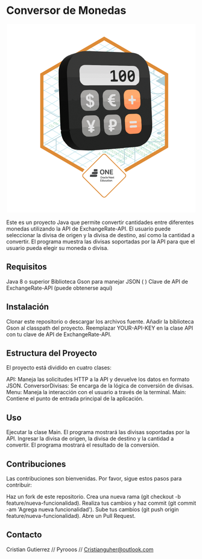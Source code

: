 # Conversor de Monedas
<p align="center">
  <img src="/Images/Badge-Conversor.png" alt="badge">
</p>

Este es un proyecto Java que permite convertir cantidades entre diferentes monedas utilizando la API de ExchangeRate-API. El usuario puede seleccionar la divisa de origen y la divisa de destino, así como la cantidad a convertir. El programa muestra las divisas soportadas por la API para que el usuario pueda elegir su moneda o divisa.

## Requisitos

Java 8 o superior
Biblioteca Gson para manejar JSON ( )
Clave de API de ExchangeRate-API (puede obtenerse aquí)

## Instalación

Clonar este repositorio o descargar los archivos fuente.
Añadir la biblioteca Gson al classpath del proyecto.
Reemplazar YOUR-API-KEY en la clase API con tu clave de API de ExchangeRate-API.


## Estructura del Proyecto

El proyecto está dividido en cuatro clases:

API: Maneja las solicitudes HTTP a la API y devuelve los datos en formato JSON.
ConversorDivisas: Se encarga de la lógica de conversión de divisas.
Menu: Maneja la interacción con el usuario a través de la terminal.
Main: Contiene el punto de entrada principal de la aplicación.

## Uso

Ejecutar la clase Main.
El programa mostrará las divisas soportadas por la API.
Ingresar la divisa de origen, la divisa de destino y la cantidad a convertir.
El programa mostrará el resultado de la conversión.

## Contribuciones

Las contribuciones son bienvenidas. Por favor, sigue estos pasos para contribuir:

Haz un fork de este repositorio.
Crea una nueva rama (git checkout -b feature/nueva-funcionalidad).
Realiza tus cambios y haz commit (git commit -am 'Agrega nueva funcionalidad').
Sube tus cambios (git push origin feature/nueva-funcionalidad).
Abre un Pull Request. 

## Contacto 

Cristian Gutierrez // Pyrooos // Cristianguher@outlook.com